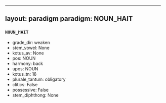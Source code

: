 
---
layout: paradigm
paradigm: NOUN_HAIT
---
### ` NOUN_HAIT `


* grade_dir: weaken
* stem_vowel: None
* kotus_av: None
* pos: NOUN
* harmony: back
* upos: NOUN
* kotus_tn: 18
* plurale_tantum: obligatory
* clitics: False
* possessive: False
* stem_diphthong: None

